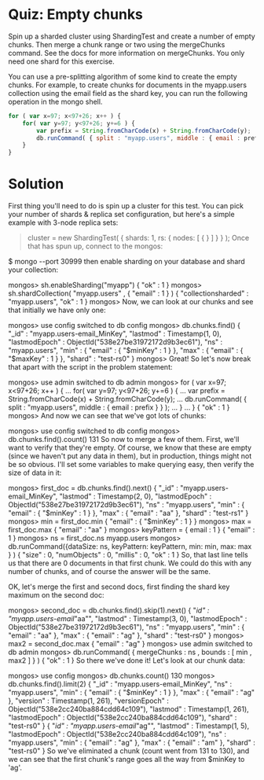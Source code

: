 # Quiz: Empty chunks

Spin up a sharded cluster using ShardingTest and create a number of empty chunks. Then merge a chunk range or two using the mergeChunks command. See the docs for more information on mergeChunks. You only need one shard for this exercise.

You can use a pre-splitting algorithm of some kind to create the empty chunks. For example, to create chunks for documents in the myapp.users collection using the email field as the shard key, you can run the following operation in the mongo shell.

```javascript
for ( var x=97; x<97+26; x++ ) {
    for( var y=97; y<97+26; y+=6 ) {
        var prefix = String.fromCharCode(x) + String.fromCharCode(y);
        db.runCommand( { split : "myapp.users", middle : { email : prefix } } );
    }
}
```

# Solution
First thing you'll need to do is spin up a cluster for this test. You can pick your number of shards & replica set configuration, but here's a simple example with 3-node replica sets:

> cluster = new ShardingTest( { shards: 1, rs: { nodes: [ { } ] } } );
Once that has spun up, connect to the mongos:

$ mongo --port 30999
then enable sharding on your database and shard your collection:

mongos> sh.enableSharding("myapp")
{ "ok" : 1 }
mongos> sh.shardCollection( "myapp.users" , { "email" : 1 } )
{ "collectionsharded" : "myapp.users", "ok" : 1 }
mongos> 
Now, we can look at our chunks and see that initially we have only one:

mongos> use config
switched to db config
mongos> db.chunks.find()
{ "_id" : "myapp.users-email_MinKey", "lastmod" : Timestamp(1, 0), "lastmodEpoch" : ObjectId("538e27be31972172d9b3ec61"), "ns" : "myapp.users", "min" : { "email" : { "$minKey" : 1 } }, "max" : { "email" : { "$maxKey" : 1 } }, "shard" : "test-rs0" }
mongos>
Great! So let's now break that apart with the script in the problem statement:

mongos> use admin
switched to db admin
mongos> for ( var x=97; x<97+26; x++ ) {
...     for( var y=97; y<97+26; y+=6 ) {
...         var prefix = String.fromCharCode(x) + String.fromCharCode(y);
...         db.runCommand( { split : "myapp.users", middle : { email : prefix } } );
...     }
... }
{ "ok" : 1 }
mongos>
And now we can see that we've got lots of chunks:

mongos> use config
switched to db config
mongos> db.chunks.find().count()
131
So now to merge a few of them. First, we'll want to verify that they're empty. Of course, we know that these are empty (since we haven't put any data in them), but in production, things might not be so obvious. I'll set some variables to make querying easy, then verify the size of data in it:

mongos> first_doc = db.chunks.find().next()
{
	"_id" : "myapp.users-email_MinKey",
	"lastmod" : Timestamp(2, 0),
	"lastmodEpoch" : ObjectId("538e27be31972172d9b3ec61"),
	"ns" : "myapp.users",
	"min" : {
		"email" : { "$minKey" : 1 }
	},
	"max" : {
		"email" : "aa"
	},
	"shard" : "test-rs1"
}
mongos> min = first_doc.min
{ "email" : { "$minKey" : 1 } }
mongos> max = first_doc.max
{ "email" : "aa" }
mongos> keyPattern = { email : 1 }
{ "email" : 1 }
mongos> ns = first_doc.ns
myapp.users
mongos> db.runCommand({dataSize: ns, keyPattern: keyPattern, min: min, max: max } )
{ "size" : 0, "numObjects" : 0, "millis" : 0, "ok" : 1 }
So, that last line tells us that there are 0 documents in that first chunk. We could do this with any number of chunks, and of course the answer will be the same.

OK, let's merge the first and second docs, first finding the shard key maximum on the second doc:

mongos> second_doc = db.chunks.find().skip(1).next()
{
	"_id" : "myapp.users-email_\"aa\"",
	"lastmod" : Timestamp(3, 0),
	"lastmodEpoch" : ObjectId("538e27be31972172d9b3ec61"),
	"ns" : "myapp.users",
	"min" : {
		"email" : "aa"
	},
	"max" : {
		"email" : "ag"
	},
	"shard" : "test-rs0"
}
mongos> max2 = second_doc.max
{ "email" : "ag" }
mongos> use admin
switched to db admin
mongos> db.runCommand( { mergeChunks : ns , bounds : [ min , max2 ] } )
{ "ok" : 1 }
So there we've done it! Let's look at our chunk data:

mongos> use config
mongos> db.chunks.count()
130
mongos> db.chunks.find().limit(2)
{ "_id" : "myapp.users-email_MinKey", "ns" : "myapp.users", "min" : { "email" : { "$minKey" : 1 } }, "max" : { "email" : "ag" }, "version" : Timestamp(1, 261), "versionEpoch" : ObjectId("538e2cc240ba884cdd64c109"), "lastmod" : Timestamp(1, 261), "lastmodEpoch" : ObjectId("538e2cc240ba884cdd64c109"), "shard" : "test-rs0" }
{ "_id" : "myapp.users-email_\"ag\"", "lastmod" : Timestamp(1, 5), "lastmodEpoch" : ObjectId("538e2cc240ba884cdd64c109"), "ns" : "myapp.users", "min" : { "email" : "ag" }, "max" : { "email" : "am" }, "shard" : "test-rs0" }
So we've eliminated a chunk (count went from 131 to 130), and we can see that the first chunk's range goes all the way from $minKey to 'ag'.


